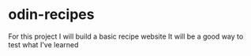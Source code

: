# odin-recipes
For this project I will build a basic recipe website
It will be a good way to test what I've learned